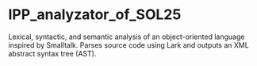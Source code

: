 # IPP_analyzator_of_SOL25

Lexical, syntactic, and semantic analysis of an object-oriented language inspired by Smalltalk.
Parses source code using Lark and outputs an XML abstract syntax tree (AST).
